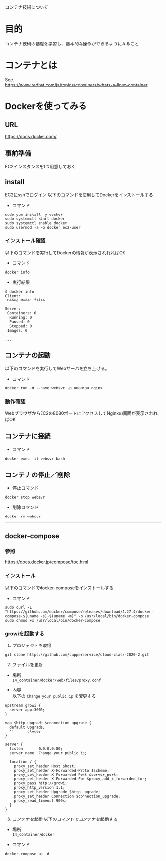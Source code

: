 コンテナ技術について

# 目的
コンテナ技術の基礎を学習し、基本的な操作ができるようになること

# コンテナとは
See.  
https://www.redhat.com/ja/topics/containers/whats-a-linux-container

# Dockerを使ってみる
## URL
https://docs.docker.com/

## 事前準備
EC2インスタンスを1つ用意しておく

## install
EC2にsshでログイン
以下のコマンドを使用してDockerをインストールする

* コマンド
```
sudo yum install -y docker
sudo systemctl start docker
sudo systemctl enable docker
sudo usermod -a -G docker ec2-user
```

### インストール確認
以下のコマンドを実行してDockerの情報が表示されれればOK

* コマンド
```
docker info
```

* 実行結果
```
$ docker info
Client:
 Debug Mode: false

Server:
 Containers: 0
  Running: 0
  Paused: 0
  Stopped: 0
 Images: 0

...

```

## コンテナの起動
以下のコマンドを実行してWebサーバを立ち上げる。

* コマンド
```
docker run -d --name websvr -p 8080:80 nginx
```

### 動作確認
WebブラウザからEC2の8080ポートにアクセスしてNginxの画面が表示されればOK

## コンテナに接続

* コマンド
```
docker exec -it websvr bash
```

## コンテナの停止／削除
* 停止コマンド
```
docker stop websvr
```

* 削除コマンド
```
docker rm websvr
```

-----

## docker-compose

### 参照
https://docs.docker.jp/compose/toc.html

### インストール
以下のコマンドでdocker-composeをインストールする

* コマンド
```
sudo curl -L "https://github.com/docker/compose/releases/download/1.27.4/docker-compose-$(uname -s)-$(uname -m)" -o /usr/local/bin/docker-compose
sudo chmod +x /usr/local/bin/docker-compose
```

### growiを起動する
1. プロジェクトを取得
```
git clone https://github.com/cupperservice/cloud-class-2020-2.git
```

2. ファイルを更新
* 場所  
`14_container/docker/web/files/proxy.conf`

* 内容  
以下の `Change your public ip` を変更する

```
upstream growi {
  server app:3000;
}

map $http_upgrade $connection_upgrade {
  default Upgrade;
  ''      close;
}

server {
  listen       0.0.0.0:80;
  server_name  Change your public ip;

  location / {
    proxy_set_header Host $host;
    proxy_set_header X-Forwarded-Proto $scheme;
    proxy_set_header X-Forwarded-Port $server_port;
    proxy_set_header X-Forwarded-For $proxy_add_x_forwarded_for;
    proxy_pass http://growi;
    proxy_http_version 1.1;
    proxy_set_header Upgrade $http_upgrade;
    proxy_set_header Connection $connection_upgrade;
    proxy_read_timeout 900s;
  }
}
```

3. コンテナを起動
以下のコマンドでコンテナを起動する

* 場所  
`14_container/docker`

* コマンド
```
docker-compose up -d
```
